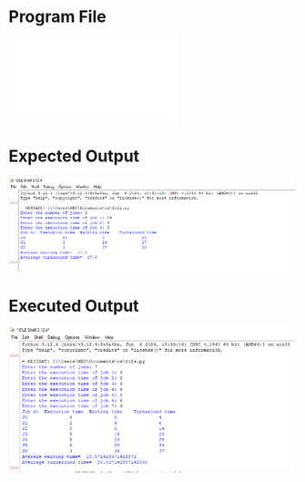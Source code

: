 # Program File
![FCFS_559](FCFS_559.py)

# Expected Output
![FCFS_IO_559](FCFS_IO_559.png)

# Executed Output
![FCFS_E0_559](FCFS_E0_559.png)
